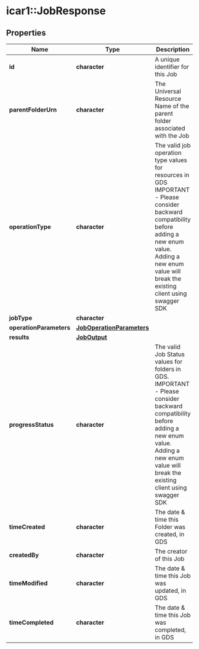 # icar1::JobResponse


## Properties
Name | Type | Description | Notes
------------ | ------------- | ------------- | -------------
**id** | **character** | A unique identifier for this Job | [optional] 
**parentFolderUrn** | **character** | The Universal Resource Name of the parent folder associated with the Job | [optional] 
**operationType** | **character** | The valid job operation type values for resources in GDS  IMPORTANT - Please consider backward compatibility before adding a new enum value. Adding a new enum value will break the existing client using swagger SDK | [optional] 
**jobType** | **character** |  | [optional] 
**operationParameters** | [**JobOperationParameters**](JobOperationParameters.md) |  | [optional] 
**results** | [**JobOutput**](JobOutput.md) |  | [optional] 
**progressStatus** | **character** | The valid Job Status values for folders in GDS.  IMPORTANT - Please consider backward compatibility before adding a new enum value. Adding a new enum value will break the existing client using swagger SDK | [optional] 
**timeCreated** | **character** | The date &amp; time this Folder was created, in GDS | [optional] 
**createdBy** | **character** | The creator of this Job | [optional] 
**timeModified** | **character** | The date &amp; time this Job was updated, in GDS | [optional] 
**timeCompleted** | **character** | The date &amp; time this Job was completed, in GDS | [optional] 


